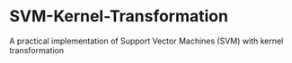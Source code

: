 # SVM-Kernel-Transformation
A practical implementation of Support Vector Machines (SVM) with kernel transformation
